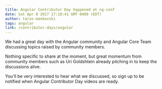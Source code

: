```yaml
---
title: Angular Contributor Day happened at ng-conf
date: Sat Apr 8 2017 17:18:41 GMT-0400 (EDT)
author: taras-mankovski
tags: angular
link: /contributor-days/angular
---
```

We had a great day with the Angular community and Angular Core Team discussing topics raised by community members. 

Nothing specific to share at the moment, but great momentum from community members such as Uri Goldshtein already pitching in to keep the discussions alive. 

You'll be very interested to hear what we discussed, so sign up to be notified when Angular Contributor Day videos are ready.